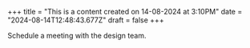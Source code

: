 +++
title = "This is a content created on 14-08-2024 at 3:10PM"
date = "2024-08-14T12:48:43.677Z"
draft = false
+++

  Schedule a meeting with the design team.
        